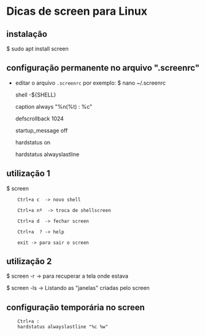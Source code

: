 # Dicas de screen para Linux



## instalação
$ sudo apt install screen



## configuração permanente no arquivo ".screenrc"  

* editar o arquivo `.screenrc` por exemplo:
$ nano ~/.screenrc  

	shell -${SHELL}

	caption always "%n(%t) : %c"

	defscrollback 1024

	startup_message off

	hardstatus on

	hardstatus alwayslastline


## utilização 1

$ screen 

		Ctrl+a c  -> novo shell

		Ctrl+a nº  -> troca de shellscreen	

		Ctrl+a d  -> fechar screen

		Ctrl+a  ? -> help

		exit -> para sair o screen



## utilização 2

$ screen -r -> para recuperar a tela onde estava 

$ screen -ls  -> Listando as "janelas" criadas pelo screen




## configuração temporária no screen

		Ctrl+a : 
		hardstatus alwayslastline "%c %w" 

